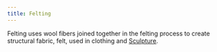 ```yaml
---
title: Felting
---
```


Felting uses wool fibers joined together in the felting process to create structural fabric, felt, used in clothing and [Sculpture](Sculpture-and-Expanded-Media/Sculpture.md).
